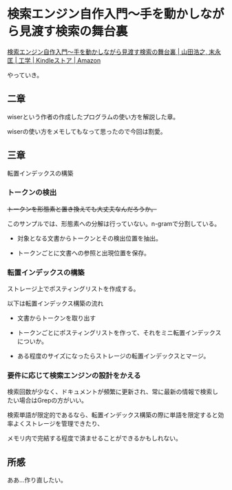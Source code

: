 # 検索エンジン自作入門～手を動かしながら見渡す検索の舞台裏

[検索エンジン自作入門～手を動かしながら見渡す検索の舞台裏 | 山田浩之, 末永匡 | 工学 | Kindleストア | Amazon](https://www.amazon.co.jp/dp/B00NUZ32MU/ref=dp-kindle-redirect?_encoding=UTF8&btkr=1)

やっていき。

## 二章

wiserという作者の作成したプログラムの使い方を解説した章。

wiserの使い方をメモしてもなって思ったので今回は割愛。

## 三章

転置インデックスの構築

### トークンの検出

~~トークンを形態素と置き換えても大丈夫なんだろうか。~~

このサンプルでは、形態素への分解は行っていない。n-gramで分割している。

* 対象となる文書からトークンとその検出位置を抽出。

* トークンごとに文書への参照と出現位置を保存。

### 転置インデックスの構築

ストレージ上でポスティングリストを作成する。

以下は転置インデックス構築の流れ

* 文書からトークンを取り出す

* トークンごとにポスティングリストを作って、それをミニ転置インデックスについか。

* ある程度のサイズになったらストレージの転置インデックスとマージ。

### 要件に応じて検索エンジンの設計をかえる

検索回数が少なく、ドキュメントが頻繁に更新され、常に最新の情報で検索したい場合はGrepの方がいい。

検索単語が限定的であるなら、転置インデックス構築の際に単語を限定すると効率よくストレージを管理できたり、

メモリ内で完結する程度で済ませることができるかもしれない。

## 所感

ああ...作り直したい。

